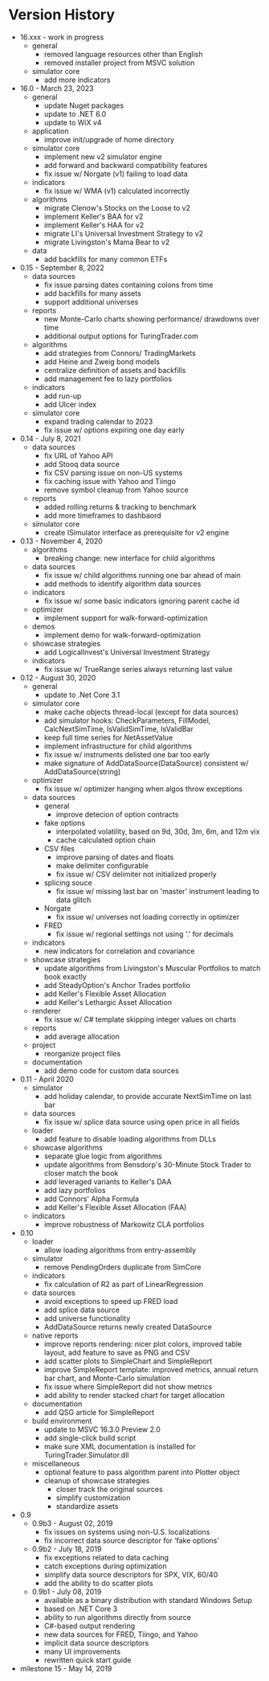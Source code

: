 # Version History

- 16.xxx - work in progress
  - general
    - removed language resources other than English
    - removed installer project from MSVC solution
  - simulator core
    - add more indicators
- 16.0 - March 23, 2023
  - general
    - update Nuget packages
    - update to .NET 6.0
    - update to WiX v4
  - application
    - improve init/upgrade of home directory
  - simulator core
    - implement new v2 simulator engine
    - add forward and backward compatibility features
    - fix issue w/ Norgate (v1) failing to load data
  - indicators
    - fix issue w/ WMA (v1) calculated incorrectly
  - algorithms
    - migrate Clenow's Stocks on the Loose to v2
    - implement Keller's BAA for v2
    - implement Keller's HAA for v2
    - migrate LI's Universal Investment Strategy to v2
    - migrate Livingston's Mama Bear to v2
  - data
    - add backfills for many common ETFs
- 0.15 - September 8, 2022
  - data sources
    - fix issue parsing dates containing colons from time
    - add backfills for many assets
    - support additional universes
  - reports
    - new Monte-Carlo charts showing performance/ drawdowns over time
    - additional output options for TuringTrader.com
  - algorithms
    - add strategies from Connors/ TradingMarkets
    - add Heine and Zweig bond models
    - centralize definition of assets and backfills
    - add management fee to lazy portfolios
  - indicators
    - add run-up
    - add Ulcer index
  - simulator core
    - expand trading calendar to 2023
    - fix issue w/ options expiring one day early
- 0.14 - July 8, 2021
  - data sources
    - fix URL of Yahoo API
    - add Stooq data source
    - fix CSV parsing issue on non-US systems
    - fix caching issue with Yahoo and Tiingo
    - remove symbol cleanup from Yahoo source
  - reports
    - added rolling returns & tracking to benchmark
    - add more timeframes to dashbaord
  - simulator core
    - create ISimulator interface as prerequisite for v2 engine
- 0.13 - November 4, 2020
  - algorithms
    - breaking change: new interface for child algorithms
  - data sources
    - fix issue w/ child algorithms running one bar ahead of main
    - add methods to identify algorithm data sources
  - indicators
    - fix issue w/ some basic indicators ignoring parent cache id
  - optimizer
    - implement support for walk-forward-optimization
  - demos
    - implement demo for walk-forward-optimization
  - showcase strategies
    - add LogicalInvest's Universal Investment Strategy
  - indicators
    - fix issue w/ TrueRange series always returning last value
- 0.12 - August 30, 2020
  - general
    - update to .Net Core 3.1
  - simulator core
    - make cache objects thread-local (except for data sources)
    - add simulator hooks: CheckParameters, FillModel, CalcNextSimTime, IsValidSimTime, IsValidBar
    - keep full time series for NetAssetValue
    - implement infrastructure for child algorithms
    - fix issue w/ instruments delisted one bar too early
    - make signature of AddDataSource(DataSource) consistent w/ AddDataSource(string)
  - optimizer
    - fix issue w/ optimizer hanging when algos throw exceptions
  - data sources
    - general
      - improve detecion of option contracts
    - fake options
	  - interpolated volatility, based on 9d, 30d, 3m, 6m, and 12m vix
	  - cache calculated option chain
    - CSV files
      - improve parsing of dates and floats
      - make delimiter configurable
      - fix issue w/ CSV delimiter not initialized properly
    - splicing souce
      - fix issue w/ missing last bar on 'master' instrument leading to data glitch
    - Norgate
      - fix issue w/ universes not loading correctly in optimizer
    - FRED
      - fix issue w/ regional settings not using '.' for decimals
  - indicators
    - new indicators for correlation and covariance
  - showcase strategies
    - update algorithms from Livingston's Muscular Portfolios to match book exactly
    - add SteadyOption's Anchor Trades portfolio
    - add Keller's Flexible Asset Allocation
    - add Keller's Lethargic Asset Allocation
  - renderer
    - fix issue w/ C# template skipping integer values on charts
  - reports
    - add average allocation
  - project
    - reorganize project files
  - documentation
    - add demo code for custom data sources
- 0.11 - April 2020
  - simulator
    - add holiday calendar, to provide accurate NextSimTime on last bar
  - data sources
    - fix issue w/ splice data source using open price in all fields
  - loader
    - add feature to disable loading algorithms from DLLs
  - showcase algorithms
	- separate glue logic from algorithms
    - update algorithms from Bensdorp's 30-Minute Stock Trader to closer match the book
	- add leveraged variants to Keller's DAA
	- add lazy portfolios
	- add Connors' Alpha Formula
    - add Keller's Flexible Asset Allocation (FAA)
  - indicators
    - improve robustness of Markowitz CLA portfolios
- 0.10
  - loader
    - allow loading algorithms from entry-assembly
  - simulator
    - remove PendingOrders duplicate from SimCore
  - indicators
    - fix calculation of R2 as part of LinearRegression
  - data sources
    - avoid exceptions to speed up FRED load
    - add splice data source
    - add universe functionality
	- AddDataSource returns newly created DataSource
  - native reports
    - improve reports rendering: nicer plot colors, improved table layout, add feature to save as PNG and CSV
    - add scatter plots to SimpleChart and SimpleReport
    - improve SimpleReport template: improved metrics, annual return bar chart, and Monte-Carlo simulation
    - fix issue where SimpleReport did not show metrics
    - add ability to render stacked chart for target allocation
  - documentation
    - add QSG article for SimpleReport
  - build environment
    - update to MSVC 16.3.0 Preview 2.0
    - add single-click build script
    - make sure XML documentation is installed for TuringTrader.Simulator.dll
  - miscellaneous
	  - optional feature to pass algorithm parent into Plotter object
	- cleanup of showcase strategies
	  - closer track the original sources
	  - simplify customization
	  - standardize assets
- 0.9
  - 0.9b3 - August 02, 2019
    - fix issues on systems using non-U.S. localizations
    - fix incorrect data source descriptor for ‘fake options’
  - 0.9b2 - July 18, 2019
    - fix exceptions related to data caching
    - catch exceptions during optimization
    - simplify data source descriptors for SPX, VIX, 60/40
    - add the ability to do scatter plots
  - 0.9b1 - July 08, 2019
    - available as a binary distribution with standard Windows Setup
    - based on .NET Core 3
    - ability to run algorithms directly from source
    - C#-based output rendering
    - new data sources for FRED, Tiingo, and Yahoo
    - implicit data source descriptors
    - many UI improvements
    - rewritten quick start guide
- milestone 15 - May 14, 2019
